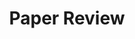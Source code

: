---
layout: list
title: Paper Review
slug: research/paper-review
description: >
  This subcategory provides critical summaries and analysis of research papers in AI, computer vision, and medical imaging. It aims to distill core ideas, evaluate methodologies, and highlight future research directions.
sitemap: true
---